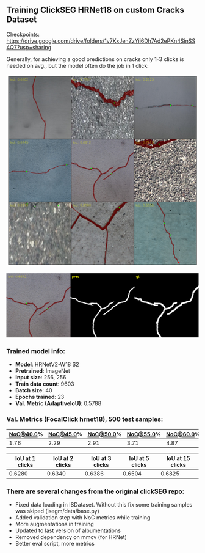 ## Training ClickSEG HRNet18 on custom Cracks Dataset

Checkpoints: https://drive.google.com/drive/folders/1v7KxJenZzYii6Dh7Ad2ePKn4SinSS4Q7?usp=sharing

Generally, for achieving a good predictions on cracks only 1-3 clicks is needed on avg., but the model often do the job in 1 click:

![](samples/fig.png)

![](samples/34.png)

### Trained model info:
- **Model**: HRNetV2-W18 S2
- **Pretrained**: ImageNet
- **Input size**: 256, 256
- **Train data count**: 9603
- **Batch size**: 40
- **Epochs trained**: 23
- **Val. Metric (AdaptiveIoU)**: 0.5788

### Val. Metrics (FocalClick hrnet18), 500 test samples:

| NoC@40.0% | NoC@45.0% | NoC@50.0% | NoC@55.0% | NoC@60.0% |
|-----------|-----------|-----------|-----------|-----------|
| 1.76      | 2.29      | 2.91      | 3.71      | 4.87      |

| IoU at 1 clicks | IoU at 2 clicks | IoU at 3 clicks | IoU at 5 clicks | IoU at 15 clicks |
|-----------------|-----------------|-----------------|-----------------|------------------|
| 0.6280          | 0.6340          | 0.6386          | 0.6504          | 0.6825           |

### There are several changes from the original clickSEG repo:
- Fixed data loading in ISDataset. Without this fix some training samples was skiped (isegm/data/base.py)
- Added validation step with NoC metrics while training
- More augmentations in training
- Updated to last version of albumentations
- Removed dependency on mmcv (for HRNet)
- Better eval script, more metrics
